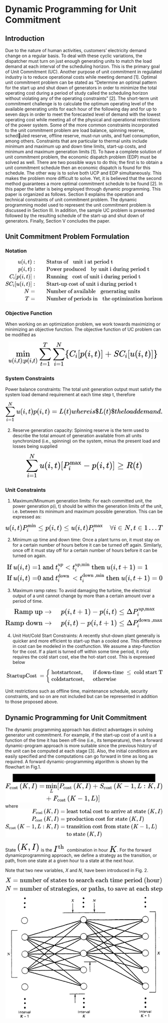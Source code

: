 # Dynamic Programming for Unit Commitment

## Introduction

Due to the nature of human activities, customers’ electricity demand change on a regular basis. To deal with these cyclic variations, the dispatcher must turn on just enough generating units to match the load demand at each interval of the scheduling horizon. This is
the primary goal of Unit Commitment (UC). Another purpose of unit commitment in regulated industry is to reduce operational costs while
meeting demand [1].
Optimal unit commitment problem can be stated as “Determine an optimal pattern for the start up and shut down of generators in
order to minimize the total operating cost during a period of study called the scheduling horizon without violating any of the operating
constraints” [2].
The short-term unit commitment challenge is to calculate the optimum operating level of the available generating units for each
hour of the following day and for up to seven days in order to meet the forecasted level of demand with the lowest operating cost while
meeting all of the physical and operational restrictions of the power system. Some of the more common constraints incorporated to the
unit commitment problem are load balance, spinning reserve, scheduled reserve, offline reserve, must-run units, and fuel consumption,
among others. Constraints that are particular to thermal units include minimum and maximum up and down time limits, start-up costs, and
minimum and maximum generation limits [1].
To have a complete solution of unit commitment problem, the economic dispatch problem (EDP) must be solved as well. There are
two possible ways to do this; the first is to obtain a unit commitment schedule then an economic dispatch is found for this schedule. The
other way is to solve both UCP and EDP simultaneously. This makes the problem more difficult to solve. Yet, it is believed that the second
method guarantees a more optimal commitment schedule to be found [2]. In this paper the latter is being employed through dynamic
programming.
This paper is organized as follows. Section II explains the operation and technical constraints of unit commitment problem. The dynamic
programming model used to represent the unit commitment problem is discussed in Section III. In addition, the sample UC problem is
presented followed by the resulting schedule of the start-up and shut down of generators. Finally, Section V concludes the paper.

## Unit Commitment Problem Formulation

### Notation

<!-- $$
    \begin{aligned}
            u(i, t):& \quad \quad   \text {Status of 	unit i at period t }\\
            p(i, t):& \quad \quad \text {Power produced 	by unit i during period } \mathrm{t}\\
            C_{i}[p(i, t)]:& \quad \quad \text {Running 	cost of unit i during period t }\\
            S C_{i}[u(i, t)]:& \quad \quad \text 	{Start-up cost of unit i during period t }\\
            N=& \quad \quad \text {Number of available 	generating units}\\
            T=& \quad \quad \text {Number of periods in 	the optimization horizon}\\
    \end{aligned}
$$ --> 

<div align="center"><img style="background: white;" src="svg\ew908eWgMN.svg"></div>

### Objective Function

When working on an optimization problem, we work towards
maximizing or minimizing an objective function. The objective
function of UC problem can be modified as

<!-- $$
\begin{equation}
    \min _{u(i, t) ; p(i, t)} \sum_{t=1}^{T} \sum_{i=1}^{N}\left\{C_{i}[p(i, t)]+S C_{i}[u(i, t)]\right\}
\end{equation}\
$$ --> 

<div align="center"><img style="background: white;" src="svg\BgqJFoaT18.svg"></div>

### System Constraints

 Power balance constraints: The total unit generation output
must satisfy the system load demand requirement at each time step
t, therefore

<!-- $$
\begin{equation}
    \sum_{i=1}^{N} u(i, t) p(i, t)=L(t)
\end{equation}
				
where is $L(t) $ the load demand.
$$ --> 

<div align="center"><img style="background: white;" src="svg\1obPLKMjBu.svg"></div>

2) Reserve generation capacity: Spinning reserve is the term used
to describe the total amount of generation available from all units
synchronized (i.e., spinning) on the system, minus the present load
and losses being supplied

<!-- $$
\begin{equation}
    \sum_{i=1}^{N} u(i, t)\left[P_{i}^{\max }-p(i, t)\right] \geq R(t)\\
\end{equation}
$$ --> 

<div align="center"><img style="background: white;" src="svg\IH9RmG3xF1.svg"></div>

### Unit Constraints

1) Maximum/Minumum generation limits: For each committed
unit, the power generation p(i, t) should be within the generation
limits of the unit, i.e. between its minimum and maximum possible
generation. This can be expressed as:

<!-- $$
\begin{equation}
    u(i, t) P_{i}^{\min } \leq p(i, t) \leq u(i, t) P_{i}^{\max } \quad \forall i \in N, t \in 1 \ldots T
\end{equation}
$$ --> 

<div align="center"><img style="background: white;" src="svg\wwnJVmz037.svg"></div>

2) Minimum up time and down time: Once a plant turns on, it
must stay on for a certain number of hours before it can be turned
off again. Similarly, once off it must stay off for a certain number of
hours before it can be turned on again.

<!-- $$
\begin{align}
    \text { If } u(i, t)=&1 \text { and } t_{i}^{u p}<t_{i}^{u p, \min } \text { then } u(i, t+1)=1\\
    \text { If } u(i, t)=&0 \text { and } t_{i}^{\text {down }}<t_{i}^{\text {down }, \min } \text { then } u(i, t+1)=0
\end{align}
$$ --> 

<div align="center"><img style="background: white;" src="svg\j5irMHPiQ5.svg"></div>

3) Maximum ramp rates: To avoid damaging the turbine, the
electrical output of a unit cannot change by more than a certain
amount over a period of time.

<!-- $$
\begin{align}
    \text{Ramp up}\rightarrow \quad &p(i, t+1)-p(i, t) \leq \Delta P_{i}^{u p, \max }\\
    \text{Ramp down}\rightarrow \quad &p(i, t)-p(i, t+1) \leq \Delta P_{i}^{\text {down }, \max }
\end{align}
$$ --> 

<div align="center"><img style="background: white;" src="svg\jldrNVpkTr.svg"></div>

4) Unit Hot/Cold Start Constraints: A recently shut-down plant
generally is quicker and more efficient to start-up than a cooled one.
This difference in cost can be modeled in the costfunction. We assume
a step-function for the cost. If a plant is turned off within some time
period, it only requires the cold start cost, else the hot-start cost. This
is expressed below

<!-- $$
\begin{equation}
    \text { StartupCost }= \begin{cases}\text { hotstartcost, } & \text { if down-time } \leq \text { cold start } \mathrm{T} \\ \text { coldstartcost, } & \text { otherwise }\end{cases}
\end{equation}
$$ --> 

<div align="center"><img style="background: white;" src="svg\elXRkR1WXE.svg"></div>

Unit restrictions such as offline time, maintenance schedule, security constraints, and so on are not included but can be represented in addition to those proposed above.

## Dynamic Programming for Unit Commitment

The dynamic programming approach has distinct advantages in
solving generator unit commitment. For example, if the start-up cost
of a unit is a function of the time it has been off-line (i.e., its
temperature), then a forward dynamic-program approach is more
suitable since the previous history of the unit can be computed at
each stage [3]. Also, the initial conditions are easily specified and the
computations can go forward in time as long as required. A forward
dynamic-programming algorithm is shown by the flowchart in Fig.1.

<!-- $$
\begin{figure}[H]
    \begin{center}
        \begin{tikzpicture}[node distance=1.5cm]
            \node(start)[startstop]{Start};
            \node(pro1)[process, below of=start, yshift=-0.35cm]{$K=1$};
            \node(pro2)[process, below of=pro1, yshift=-0.35cm]{$F_{\text {cost }}(K, I)=\min _{L}[P_{\text {cost }}(K, I)+S_{\text {cost }}(K-1, L: K, I)$\\ ``DO FOR ALL STATES IN PERIOD $K$"};
            \node(pro3)[process, below of=pro2, yshift=-0.35cm]{$K=K+1$};
            \node(pro4)[process, below of=pro3, yshift=-0.35cm]{${L}$ = $``N"$ feasible states in $K-1$};
            \node(pro5)[process, below of=pro4, yshift=-0.75cm]{$F_{\text {cost }}(K, I)=\min _{L}[P_{\text {cost }}(K, I)+S_{\text {cost }}(K-1, L: K, I)+F_{\text {cost }}(K-1, L)]$\\
                ``DO FOR ALL STATES IN PERIOD $K$"};
            \node(dec1)[decision, below of=pro5, yshift=-2.2cm]{$K=M$, Last hour?};	
            \node(pro6)[process, below of=dec1, yshift=-1.6cm]{Trace optimal schedule}; 
            \node(stop1)[startstop, below of =pro6, yshift=-0.4cm]{Stop};
            %\node(stop1)[startstop, below of =dec1, yshift=-0.9cm]{Stop};
            
            \draw[arrow](start) -- (pro1);
            \draw[arrow](pro1) -- (pro2);
            \draw[arrow](pro2) -- (pro3);
            \draw[arrow](pro3) -- (pro4);
            \draw[arrow](pro4) -- (pro5);
            \draw[arrow](pro5) -- (dec1);
            \draw[arrow](dec1) -- node[anchor=east]{Yes}(pro6);
            \draw[arrow](pro6) -- (stop1);	
            \draw[arrow](dec1) -- node[anchor=south]{No} +(-3.5,0) |-(pro3);
            
            \node [below=1cm, align=flush center,text width=8cm] at (stop1)
            { 
            };
        \end{tikzpicture}
        \caption{Unit commitment via forward dynamic programming}
        \label{fig:flowchart}
    \end{center}
\end{figure}
$$ --> 

<div align="center"><img style="background: white;" src="svg\ak3iPUVhQb.svg"></div>
<!-- $$
		\begin{align}
			\begin{split}
				F_{\text {cost }}(K, I)=&\min _{L}[P_{\text {cost }}(K, I)+S_{\text {cost }}(K-1, L: K, I)\\
				&+F_{\text {cost }}(K-1, L)]
			\end{split}
		\end{align}
$$ --> 

<div align="center"><img style="background: white;" src="svg\I4Tak4fOD1.svg"></div>
where
<!-- $$
\begin{aligned}
    F_{\text {cosi }}(K, I) =&\text { least total cost to arrive at state }(K, I) \\
    P_{\text {cost }}(K, I) =&\text { production cost for state }(K, I) \\
    S_{\text {cost }}(K-1, L: K, I) =&\text { transition cost from state }(K-1, L) \\
    &\text { to state }(K, I)
\end{aligned}
$$ --> 

<div align="center"><img style="background: white;" src="svg\x3ldsDJigs.svg"></div>

State <!-- $(K, I)$ --> <img style="transform: translateY(0.1em); background: white;" src="svg\85vU2Vdat9.svg"> is the <!-- $I^{\text {th }}$ --> <img style="transform: translateY(0.1em); background: white;" src="svg\KpVwHOjiwg.svg"> combination in hour <!-- $K$ --> <img style="transform: translateY(0.1em); background: white;" src="svg\PCPPf7PcFG.svg">. For the forward dynamicprogramming approach, we define a strategy as the transition, or path, from one state at a given hour to a state at the next hour.

Note that two new variables, $X$ and $N$, have been introduced in Fig. 2.

<!-- $$
\begin{aligned}
    X&= \text{number of states to search each time period (hour)}\\
    N&= \text{number of strategies, or paths, to save at each step}
\end{aligned}
$$ -->

<div align="center"><img style="background: white;" src="svg\Jsp06llhkl.svg"></div>

<div align="center"><img style="background: white;" src="svg\state_pattern.svg"></div>